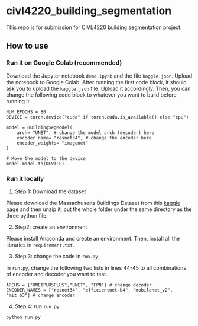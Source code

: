 # civl4220_building_segmentation
This repo is for submission for CIVL4220 building segmentation project.
## How to use
### Run it on Google Colab (recommended)
Download the Jupyter notebook `demo.ipynb` and the file `kaggle.json`. Upload the notebook to Google Colab. After running the first code block, it should ask you to upload the `kaggle.json` file. Upload it accordingly. Then, you can change the following code block to whatever you want to build before running it.
```{python}
NUM_EPOCHS = 80
DEVICE = torch.device("cuda" if torch.cuda.is_available() else "cpu")

model = BuildingSegModel(
    arch= "UNET", # change the model arch (decoder) here
    encoder_name= "resnet34", # change the encoder here
    encoder_weights= "imagenet"
)

# Move the model to the device
model.model.to(DEVICE)
```

### Run it locally
1. Step 1: Download the dataset

Please download the Massachusetts Buildings Dataset from this [kaggle page](https://www.kaggle.com/datasets/balraj98/massachusetts-buildings-dataset/data?select=png) and then unzip it, put the whole folder under the same directory as the three python file. 

2. Step2: create an environment

Please install Anaconda and create an environment. Then, install all the libraries in `requirement.txt`.

3. Step 3: change the code in `run.py`

In `run.py`, change the following two lists in lines 44-45  to all combinations of encoder and decoder you want to test.
```{python}
ARCHS = ["UNETPLUSPLUS","UNET", "FPN"] # change decoder
ENCODER_NAMES = ["resnet34", "efficientnet-b4", "mobilenet_v2", "mit_b3"] # change encoder
```

4. Step 4: run `run.py`
```{python}
python run.py
```

